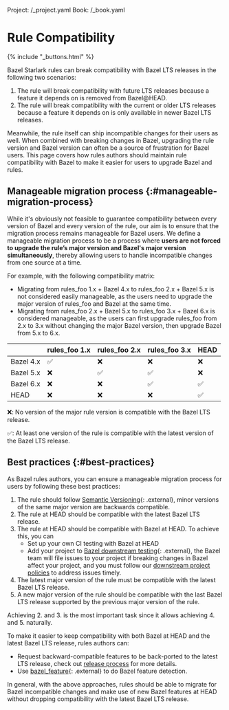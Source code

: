 Project: /_project.yaml Book: /_book.yaml

# Rule Compatibility

{% include "_buttons.html" %}

Bazel Starlark rules can break compatibility with Bazel LTS releases in the
following two scenarios:

1. The rule will break compatibility with future LTS releases because a feature
   it depends on is removed from Bazel@HEAD.
1. The rule will break compatibility with the current or older LTS releases
   because a feature it depends on is only available in newer Bazel LTS
   releases.

Meanwhile, the rule itself can ship incompatible changes for their users as
well. When combined with breaking changes in Bazel, upgrading the rule version
and Bazel version can often be a source of frustration for Bazel users. This
page covers how rules authors should maintain rule compatibility with Bazel to
make it easier for users to upgrade Bazel and rules.

## Manageable migration process {:#manageable-migration-process}

While it's obviously not feasible to guarantee compatibility between every
version of Bazel and every version of the rule, our aim is to ensure that the
migration process remains manageable for Bazel users. We define a manageable
migration process to be a process where **users are not forced to upgrade the
rule’s major version and Bazel's major version simultaneously**, thereby
allowing users to handle incompatible changes from one source at a time.

For example, with the following compatibility matrix:

* Migrating from rules_foo 1.x + Bazel 4.x to rules_foo 2.x + Bazel 5.x is not
  considered easily manageable, as the users need to upgrade the major version
  of rules_foo and Bazel at the same time.
* Migrating from rules_foo 2.x + Bazel 5.x to rules_foo 3.x + Bazel 6.x is
  considered manageable, as the users can first upgrade rules_foo from 2.x to
  3.x without changing the major Bazel version, then upgrade Bazel from 5.x to
  6.x.

| | rules_foo 1.x | rules_foo 2.x | rules_foo 3.x | HEAD |
| --- | --- | --- | --- | --- |
| Bazel 4.x | ✅ | ❌ | ❌ | ❌ |
| Bazel 5.x | ❌ | ✅ | ✅ | ❌ |
| Bazel 6.x | ❌ | ❌ | ✅ | ✅ |
| HEAD | ❌ | ❌ | ❌ | ✅ |

❌: No version of the major rule version is compatible with the Bazel LTS
release.

✅: At least one version of the rule is compatible with the latest version of the
Bazel LTS release.

## Best practices {:#best-practices}

As Bazel rules authors, you can ensure a manageable migration process for users
by following these best practices:

1. The rule should follow [Semantic Versioning](https://semver.org/){:
   .external}, minor versions of the same major version are backwards compatible.
1. The rule at HEAD should be compatible with the latest Bazel LTS release.
1. The rule at HEAD should be compatible with Bazel at HEAD. To achieve this,
   you can
   * Set up your own CI testing with Bazel at HEAD
   * Add your project to [Bazel downstream
   testing](https://github.com/bazelbuild/continuous-integration/blob/master/docs/downstream-testing.md){:
   .external}, the Bazel team will file issues to your project if breaking
   changes in Bazel affect your project, and you must follow our [downstream
   project
   policies](https://github.com/bazelbuild/continuous-integration/blob/master/docs/downstream-testing.md#downstream-project-policies)
   to address issues timely.
1. The latest major version of the rule must be compatible with the latest Bazel
   LTS release.
1. A new major version of the rule should be compatible with the last Bazel LTS
   release supported by the previous major version of the rule.

Achieving 2. and 3. is the most important task since it allows achieving 4. and
5. naturally.

To make it easier to keep compatibility with both Bazel at HEAD
and the latest Bazel LTS release, rules authors can:

* Request backward-compatible features to be back-ported to the latest LTS
  release, check out [release process](/release#release-procedure-policies) for
  more details.
* Use [bazel_feature](https://github.com/bazel-contrib/bazel_features){:
  .external} to do Bazel feature detection.

In general, with the above approaches, rules should be able to migrate for Bazel
incompatible changes and make use of new Bazel features at HEAD without dropping
compatibility with the latest Bazel LTS release.
